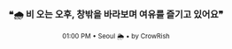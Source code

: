 <div align="center">

<br>

<h3>❝🌧️ 비 오는 오후, 창밖을 바라보며 여유를 즐기고 있어요❞</h3>

<sub>01:00 PM • Seoul 🌦️ • by CrowRish</sub>

<br>

</div>